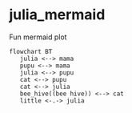 # julia_mermaid
Fun mermaid plot

```mermaid
flowchart BT
   julia <--> mama
   pupu <--> mama
   julia <--> pupu
   cat <--> pupu
   cat <--> julia
   bee_hive((bee hive)) <--> cat
   little <-.-> julia
```
